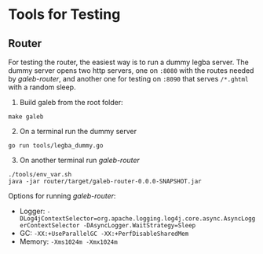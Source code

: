 # Tools for Testing

## Router

For testing the router, the easiest way is to run a dummy legba server. The dummy server opens two http servers, one on `:8080` with the routes needed by _galeb-router_, and another one for testing on `:8090` that serves `/*.ghtml` with a random sleep.

1. Build galeb from the root folder:
```
make galeb
```

2. On a terminal run the dummy server
```
go run tools/legba_dummy.go
```

3. On another terminal run _galeb-router_
```
./tools/env_var.sh
java -jar router/target/galeb-router-0.0.0-SNAPSHOT.jar
```

Options for running _galeb-router_:
- Logger: `-DLog4jContextSelector=org.apache.logging.log4j.core.async.AsyncLoggerContextSelector -DAsyncLogger.WaitStrategy=Sleep`
- GC: `-XX:+UseParallelGC -XX:+PerfDisableSharedMem`
- Memory: `-Xms1024m -Xmx1024m`
